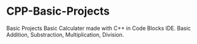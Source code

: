 # CPP-Basic-Projects
Basic Projects
Basic Calculater made with C++ in Code Blocks IDE.
Basic Addition, Substraction, Multiplication, Division.

